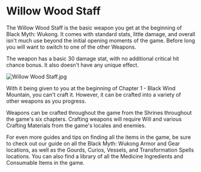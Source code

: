 # Willow Wood Staff

The Willow Wood Staff is the basic weapon you get at the beginning of Black Myth: Wukong. It comes with standard stats, little damage, and overall isn't much use beyond the initial opening moments of the game. Before long you will want to switch to one of the other Weapons. 

The weapon has a basic 30 damage stat, with no additional critical hit chance bonus. It also doesn't have any unique effect. 

![Willow Wood Staff.jpg](https://oyster.ignimgs.com/mediawiki/apis.ign.com/black-myth-wukong/8/82/Willow_Wood_Staff.jpg)

With it being given to you at the beginning of Chapter 1 - Black Wind Mountain, you can't craft it. However, it can be crafted into a variety of other weapons as you progress. 

Weapons can be crafted throughout the game from the Shrines throughout the game's six chapters. Crafting weapons will require Will and various Crafting Materials from the game's locales and enemies. 

For even more guides and tips on finding all the items in the game, be sure to check out our guide on all the Black Myth: Wukong Armor and Gear locations, as well as the Gourds, Curios, Vessels, and Transformation Spells locations. You can also find a library of all the Medicine Ingredients and Consumable Items in the game. 
